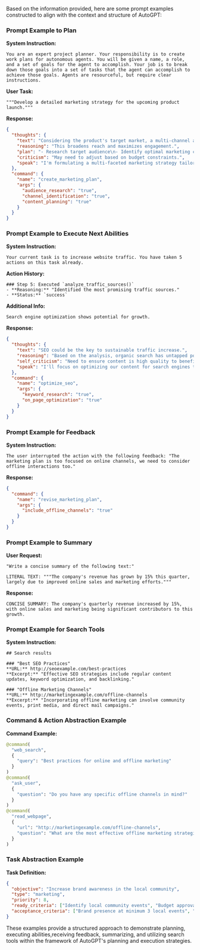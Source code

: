 Based on the information provided, here are some prompt examples constructed to align with the context and structure of AutoGPT:

### Prompt Example to Plan

**System Instruction:**
```
You are an expert project planner. Your responsibility is to create work plans for autonomous agents. You will be given a name, a role, and a set of goals for the agent to accomplish. Your job is to break down those goals into a set of tasks that the agent can accomplish to achieve those goals. Agents are resourceful, but require clear instructions.
```

**User Task:**
```
"""Develop a detailed marketing strategy for the upcoming product launch."""
```

**Response:**
```json
{
  "thoughts": {
    "text": "Considering the product's target market, a multi-channel approach will be necessary.",
    "reasoning": "This broadens reach and maximizes engagement.",
    "plan": "- Research target audience\n- Identify optimal marketing channels\n- Plan content strategy",
    "criticism": "May need to adjust based on budget constraints.",
    "speak": "I'm formulating a multi-faceted marketing strategy tailored to our target demographic."
  },
  "command": {
    "name": "create_marketing_plan",
    "args": {
      "audience_research": "true",
      "channel_identification": "true",
      "content_planning": "true"
    }
  }
}
```

### Prompt Example to Execute Next Abilities

**System Instruction:**
```
Your current task is to increase website traffic. You have taken 5 actions on this task already.
```

**Action History:**
```
### Step 5: Executed `analyze_traffic_sources()`
- **Reasoning:** "Identified the most promising traffic sources."
- **Status:** `success`
```

**Additional Info:**
```
Search engine optimization shows potential for growth.
```

**Response:**
```json
{
  "thoughts": {
    "text": "SEO could be the key to sustainable traffic increase.",
    "reasoning": "Based on the analysis, organic search has untapped potential.",
    "self_criticism": "Need to ensure content is high quality to benefit from SEO.",
    "speak": "I'll focus on optimizing our content for search engines to attract more visitors."
  },
  "command": {
    "name": "optimize_seo",
    "args": {
      "keyword_research": "true",
      "on_page_optimization": "true"
    }
  }
}
```

### Prompt Example for Feedback

**System Instruction:**
```
The user interrupted the action with the following feedback: "The marketing plan is too focused on online channels, we need to consider offline interactions too."
```

**Response:**
```json
{
  "command": {
    "name": "revise_marketing_plan",
    "args": {
      "include_offline_channels": "true"
    }
  }
}
```

### Prompt Example to Summary

**User Request:**
```
"Write a concise summary of the following text:"

LITERAL TEXT: """The company's revenue has grown by 15% this quarter, largely due to improved online sales and marketing efforts."""
```

**Response:**
```
CONCISE SUMMARY: The company's quarterly revenue increased by 15%, with online sales and marketing being significant contributors to this growth.
```

### Prompt Example for Search Tools

**System Instruction:**
```
## Search results

### "Best SEO Practices"
**URL:** http://seoexample.com/best-practices  
**Excerpt:** "Effective SEO strategies include regular content updates, keyword optimization, and backlinking."

### "Offline Marketing Channels"
**URL:** http://marketingexample.com/offline-channels  
**Excerpt:** "Incorporating offline marketing can involve community events, print media, and direct mail campaigns."
```

### Command & Action Abstraction Example

**Command Example:**
```python
@command(
  "web_search",
  {
    "query": "Best practices for online and offline marketing"
  }
)
@command(
  "ask_user",
  {
    "question": "Do you have any specific offline channels in mind?"
  }
)
@command(
  "read_webpage",
  {
    "url": "http://marketingexample.com/offline-channels",
    "question": "What are the most effective offline marketing strategies?"
  }
)
```

### Task Abstraction Example

**Task Definition:** 
```json
{
  "objective": "Increase brand awareness in the local community",
  "type": "marketing",
  "priority": 8,
  "ready_criteria": ["Identify local community events", "Budget approval received"],
  "acceptance_criteria": ["Brand presence at minimum 3 local events", "10% increase in local website traffic"]
}
```

These examples provide a structured approach to demonstrate planning, executing abilities,receiving feedback, summarizing, and utilizing search tools within the framework of AutoGPT's planning and execution strategies.
